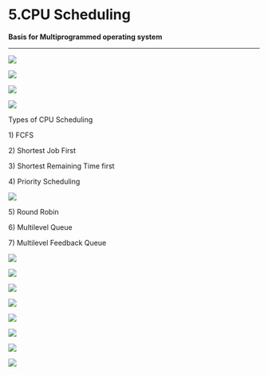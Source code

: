 # 5.CPU Scheduling

**Basis for Multiprogrammed operating system**

 ****

![](../.gitbook/assets/image%20%28161%29.png)

![](../.gitbook/assets/image%20%286%29.png)

![](../.gitbook/assets/image%20%2883%29.png)

![](../.gitbook/assets/image%20%2814%29.png)

Types of CPU Scheduling

1\) FCFS

2\) Shortest Job First

3\) Shortest Remaining Time first

4\) Priority Scheduling

![](../.gitbook/assets/image%20%2815%29.png)

5\) Round Robin

6\) Multilevel Queue

7\) Multilevel Feedback Queue

![](../.gitbook/assets/image%20%2888%29.png)

![](../.gitbook/assets/image%20%2836%29.png)

![](../.gitbook/assets/image%20%2860%29.png)

![](../.gitbook/assets/image%20%2859%29.png)

![](../.gitbook/assets/image%20%2864%29.png)

![](../.gitbook/assets/image%20%283%29.png)

![](../.gitbook/assets/image%20%2841%29.png)

![](../.gitbook/assets/image%20%2816%29.png)

